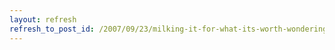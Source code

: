 ```yaml
---
layout: refresh
refresh_to_post_id: /2007/09/23/milking-it-for-what-its-worth-wondering-where-the-love-is
---
```

